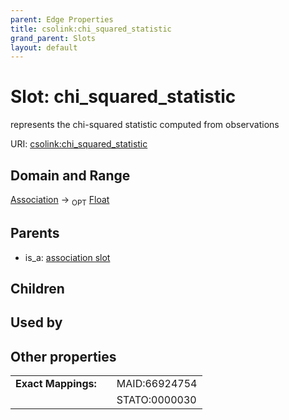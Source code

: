 ```yaml
---
parent: Edge Properties
title: csolink:chi_squared_statistic
grand_parent: Slots
layout: default
---
```


# Slot: chi_squared_statistic


represents the chi-squared statistic computed from observations

URI: [csolink:chi_squared_statistic](https://w3id.org/csolink/vocab/chi_squared_statistic)

## Domain and Range

[Association](Association.md) ->  <sub>OPT</sub> [Float](types/Float.md)

## Parents

 *  is_a: [association slot](association_slot.md)

## Children


## Used by


## Other properties

|  |  |  |
| --- | --- | --- |
| **Exact Mappings:** | | MAID:66924754 |
|  | | STATO:0000030 |

